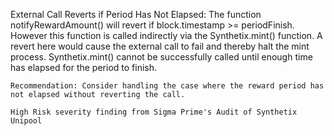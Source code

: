 External Call Reverts if Period Has Not Elapsed: The function notifyRewardAmount() will revert if block.timestamp >= periodFinish. However this function is called indirectly via the Synthetix.mint() function. A revert here would cause the external call to fail and thereby halt the mint process. Synthetix.mint() cannot be successfully called until enough time has elapsed for the period to finish.

    Recommendation: Consider handling the case where the reward period has not elapsed without reverting the call.

    High Risk severity finding from Sigma Prime's Audit of Synthetix Unipool